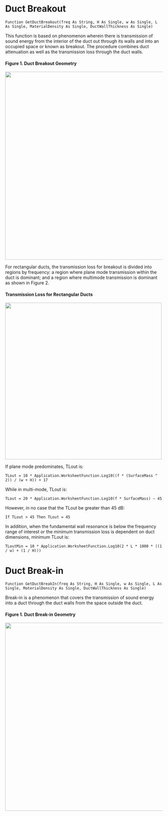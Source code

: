 # Duct Breakout
`Function GetDuctBreakout(freq As String, H As Single, w As Single, L As Single, MaterialDensity As Single, DuctWallThickness As Single)`

This function is based on phenomenon wherein there is transmission of sound energy from the interior of the duct out through its walls and
into an occupied space or known as breakout. The procedure combines duct attenuation as well as the transmission loss through the duct
walls.

#### Figure 1. Duct Breakout Geometry

<img src="https://github.com/ianmichaelvillanueva/WikiHelp/blob/master/Breakout%20concept.png" width = 600>

For rectangular ducts, the transmission loss for breakout is divided into regions by frequency: a region where plane mode transmission
within the duct is dominant; and a region where multimode transmission is dominant as shown in Figure 2.

#### Transmission Loss for Rectangular Ducts

<img src="https://github.com/ianmichaelvillanueva/WikiHelp/blob/master/Breakout%20Graph.png" width = 500>

If plane mode predominates, TLout is:

`TLout = 10 * Application.WorksheetFunction.Log10((f * (SurfaceMass ^ 2)) / (w + H)) + 17`

While in multi-mode, TLout is:

`TLout = 20 * Application.WorksheetFunction.Log10(f * SurfaceMass) – 45`

However, in no case that the TLout be greater than 45 dB:

`If TLout > 45 Then TLout = 45`

In addition, when the fundamental wall resonance is below the frequency range of interest or the minimum transmission loss is dependent on
duct dimensions, minimum TLout is:

`TLoutMin = 10 * Application.WorksheetFunction.Log10(2 * L * 1000 * ((1 / w) + (1 / H)))`



# Duct Break-in

`Function GetDuctBreakIn(freq As String, H As Single, w As Single, L As Single, MaterialDensity As Single, DuctWallThickness As Single)`

Break-in is a phenomenon that covers the transmission of sound energy into a duct through the duct walls from the space outside the duct.

#### Figure 1. Duct Break-in Geometry

<img src="https://github.com/ianmichaelvillanueva/WikiHelp/blob/master/Breakin%20concept.png" width = 600>

